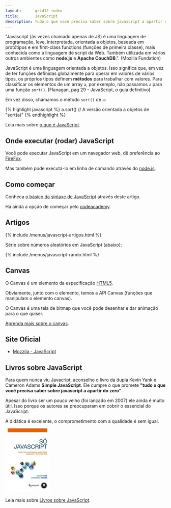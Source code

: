 ```yaml
---
layout:      grid12-index
title:       JavaScript
description: Tudo o que você precisa saber sobre javascript a apartir do zero
---
```



"Javascript (às vezes chamado apenas de JS) é uma linguagem de programação, leve, interpretada, orientada a objetos, 
baseada em protótipos e em first-class functions (funções de primeira classe), mais conhecida como a linguagem de 
script da Web. Também utilizada em vários outros ambientes como __node.js__ e __Apache CouchDB__.".
(Mozilla Fundation)

JavaScript é uma linguagem orientada a objetos. Isso significa que, em vez de ter funções definidas globalmente para
operar em valores de vários tipos, os próprios tipos definem __métodos__ para trabalhar com valores. Para classificar
os elementos de um array `a`, por exemplo, não passamos `a` para uma função `sort()`. 
(Flanagan, pag 29 - JavaScript, o guia definitivo)

Em vez disso, chamamos o método `sort()` de `a`: 

{% highlight javascript %}
    a.sort() // A versão orientada a objetos de "sort(a)"
{% endhighlight %}


Leia mais sobre [o que é JavaScript](./o-que-e-javascript/).



Onde executar (rodar) JavaScript
---

Você pode executar JavaScript em um navegador web, dê preferência ao [FireFox](https://www.mozilla.org/pt-BR/firefox/new/ "link-externo").

Mas também pode executá-lo em linha de comando através do [node.js](http://nodejs.org/ "link-externo").



Como começar
---

Conheca [o básico da sintaxe de JavaScript](./sintaxe-basica/) através deste artigo.

Há ainda a opção de começar pelo [codeacademy](http://www.codecademy.com/en/tracks/javascript "link-externo").



Artigos
---

{% include /menus/javascript-artigos.html %}


Série sobre números aleatórios em JavaScript (abaixo):

{% include /menus/javascript-rando.html %}


Canvas
---

O Canvas é um elemento da especificação [HTML5](http://www.w3.org/TR/html5/ "link-externo").

Obviamente, junto com o elemento, temos a API Canvas (funções que manipulam o elemento canvas).

O Canvas é uma tela de bitmap que você pode desenhar e dar animação para o que quiser.

[Aprenda mais sobre o canvas](/javascript/canvas/).


Site Oficial
---

- [Mozzila - JavaScript](https://developer.mozilla.org/en-US/learn/javascript "link-externo")




Livros sobre JavaScript
---

Para quem nunca viu Javacript, aconselho o livro da dupla Kevin Yank e Cameron Adams __Simple JavaScript__.
Ele cumpre o que promete __"tudo o que você precisa saber sobre javascript a apartir do zero"__.

Apesar do livro ser um pouco velho (foi lançado em 2007) ele ainda é muito útil. Isso porque os autores se preocuparam
em cobrir o essencial do JavaScript.

A didática é excelente, o comprometimento com a qualidade é sem igual.

!["Livro Só Javascript"](livro-simple-js.jpg "Livro Só Javascript")

Leia mais sobre [Livros sobre JavaScript](./livros-javascript/).
